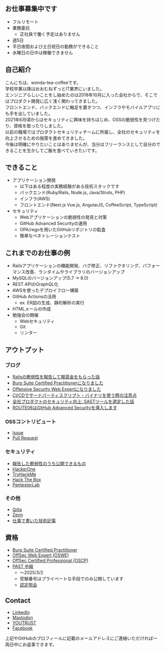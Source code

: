 ## お仕事募集中です

- フルリモート
- 業務委託
  - 正社員で働く予定はありません
- 週5日
- 平日夜間および土日祝日の勤務ができること
- 水曜日の日中は稼働できません

## 自己紹介

こんにちは、wonda-tea-coffeeです。  
学校卒業以降はおおむねずっとIT業界にいました。  
エンジニアらしいことをし始めたのは2018年10月に入った会社からで、そこではプロダクト開発に広く浅く関わってきました。  
フロントエンド、バックエンドに軸足を置きつつ、インフラやモバイルアプリにも手を出していました。  
2021年6月頃からはセキュリティに興味を持ちはじめ、OSSの脆弱性を見つけたり、資格を取ったりしました。  
以前の職場ではプロダクトセキュリティチームに所属し、全社のセキュリティを向上させるための施策を進めてきました。  
今後は明確にやりたいことはありませんが、当分はフリーランスとして自分のできることを生かしてご飯を食べていきたいです。

## できること


- アプリケーション開発
  - 以下はある程度の実務経験がある技術スタックです
  - バックエンド(Ruby/Rails, Node.js, Java/Struts, PHP)
  - インフラ(AWS)
  - フロントエンド(Next.js Vue.js, AngularJS, CoffeeScript, TypeScript)
- セキュリティ
  - Webアプリケーションの脆弱性の発見と対策
  - GitHub Advanced Securityの運用
  - OPA/regoを用いたGitHubリポジトリの監査
  - 簡単なペネトレーションテスト

## これまでのお仕事の例

- Railsアプリケーションの機能開発、バグ修正、リファクタリング、パフォーマンス改善、ランタイムやライブラリのバージョンアップ
- MySQLのバージョンアップ(5.7 -> 8.0)
- REST APIのGraphQL化
- AWSを使ったデプロイフロー構築
- GitHub Actionsの活用
  - ex. ER図の生成、静的解析の実行
- HTMLメールの作成
- 勉強会の開催
  - Webセキュリティ
  - Git
  - リンター

## アウトプット

### ブログ

- [Railsの脆弱性を報告して報奨金をもらった話](https://engineer.crowdworks.jp/entry/2021/07/09/120154)
- [Burp Suite Certified Practitionerになりました](https://tech.andpad.co.jp/entry/2022/09/15/100000)
- [Offensive Security Web Expertになりました](https://tech.andpad.co.jp/entry/2022/11/18/100000)
- [CI/CDでサードパーティスクリプト・バイナリを使う際の注意点](https://tech.route06.co.jp/entry/2023/08/23/082500)
- [全社プロダクトのセキュリティ向上: SASTツールを選定した話](https://tech.route06.co.jp/entry/2023/08/28/095744)
- [ROUTE06はGitHub Advanced Securityを導入します](https://tech.route06.co.jp/entry/2023/09/06/095936)

### OSSコントリビュート

- [Issue](https://github.com/issues?page=1&q=is%3Apr+author%3Awonda-tea-coffee)
- [Pull Request](https://github.com/pulls?page=1&q=is%3Apr+author%3Awonda-tea-coffee)

### セキュリティ

- [報告した脆弱性のうち公開できるもの](https://gist.github.com/wonda-tea-coffee/11581b0fbb5378b030861665bb22d432)
- [HackerOne](https://hackerone.com/wonda_tea_coffee?type=user)
- [TryHackMe](https://tryhackme.com/p/peatpadded15)
- [Hack The Box](https://app.hackthebox.com/profile/1198809)
- [PentesterLab](https://pentesterlab.com/profile/wonda_tea_coffee)

### その他

- [Qiita](https://qiita.com/wonda-tea-coffee)
- [Zenn](https://zenn.dev/wonda_t_coffee) 
- [仕事で書いた技術記事](https://github.com/wonda-tea-coffee/articles)

## 資格

- [Burp Suite Certified Practitioner](https://portswigger.net/web-security/e/c/acd37ec7ba7033b8)
- [OffSec Web Expert (OSWE)](https://www.credential.net/58db756e-f85b-4b65-9eb4-6f7f1b97c013#gs.2yh4s7)
- [OffSec Certified Professional (OSCP)](https://www.credential.net/8ed647ad-ff5f-4e47-95d7-73a047f17de2)
- [PAST 中級](https://past.atcoder.jp/)
  - ～2025/3/2
  - 受験番号はプライベートな手段でのみ公開しています
  - [認定照会](https://past.atcoder.jp/verify_certificate)

## Contact

- [LinkedIn](https://www.linkedin.com/feed/)
- [Mastodon](https://mstdn.love/@wonda_tea_coffee)
- [YOUTRUST](https://youtrust.jp/users/21ebd227a1ccdf64eb1615466e5fd7a8)
- [Facebook](https://www.facebook.com/p/%E7%9F%B3%E5%B7%9D%E5%8A%9B%E5%A4%AA-61554873706861/)

上記やGitHubのプロフィールに記載のメールアドレスにご連絡いただければ一両日中にお返事できます。
